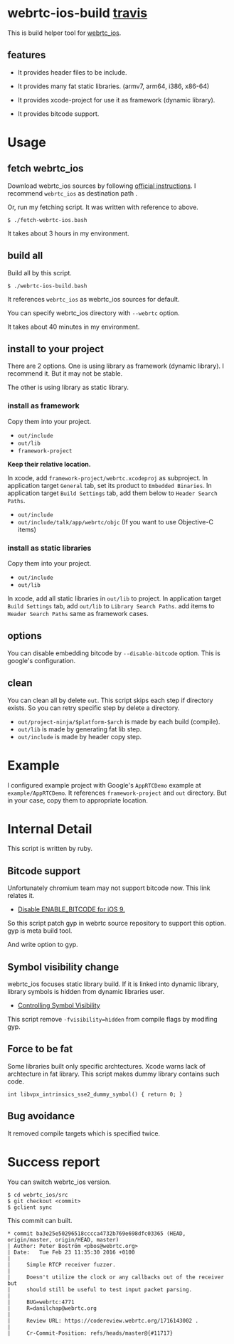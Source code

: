 # webrtc-ios-build [travis](https://travis-ci.org/smircea1/webrtc-ios-build.svg?branch=master)

This is build helper tool for [webrtc_ios](https://webrtc.org/native-code/ios/).

## features

- It provides header files to be include.

- It provides many fat static libraries. (armv7, arm64, i386, x86-64)

- It provides xcode-project for use it as framework (dynamic library).

- It provides bitcode support.

# Usage

## fetch webrtc_ios

Download webrtc_ios sources by following [official instructions](https://webrtc.org/native-code/development/).
I recommend `webrtc_ios` as destination path .

Or, run my fetching script. It was written with reference to above.

```
$ ./fetch-webrtc-ios.bash
```

It takes about 3 hours in my environment.

## build all

Build all by this script.

```
$ ./webrtc-ios-build.bash
```

It references `webrtc_ios` as webrtc_ios sources for default.

You can specify webrtc_ios directory with `--webrtc` option.

It takes about 40 minutes in my environment.

## install to your project

There are 2 options.
One is using library as framework (dynamic library).
I recommend it. But it may not be stable.

The other is using library as static library.

### install as framework

Copy them into your project.

- `out/include`
- `out/lib`
- `framework-project`

**Keep their relative location.**

In xcode, add `framework-project/webrtc.xcodeproj` as subproject.
In application target `General` tab, set its product to `Embedded Binaries`.
In application target `Build Settings` tab, add them below to `Header Search Paths`.

- `out/include`
- `out/include/talk/app/webrtc/objc` (If you want to use Objective-C items)

### install as static libraries

Copy them into your project.

- `out/include`
- `out/lib`

In xcode, add all static libraries in `out/lib` to project.
In application target `Build Settings` tab,
add `out/lib` to `Library Search Paths`.
add items to `Header Search Paths` same as framework cases. 

## options

You can disable embedding bitcode by `--disable-bitcode` option.
This is google's configuration.

## clean

You can clean all by delete `out`.
This script skips each step if directory exists.
So you can retry specific step by delete a directory.

- `out/project-ninja/$platform-$arch` is made by each build (compile).
- `out/lib` is made by generating fat lib step.
- `out/include` is made by header copy step.

# Example

I configured example project with Google's `AppRTCDemo` example at `example/AppRTCDemo`.
It references `framework-project` and `out` directory.
But in your case, copy them to appropriate location.

# Internal Detail

This script is written by ruby.

## Bitcode support

Unfortunately chromium team may not support bitcode now.
This link relates it.

- [Disable ENABLE_BITCODE for iOS 9.](https://groups.google.com/a/chromium.org/forum/#!topic/chromium-reviews/MEca51xoey8)

So this script patch gyp in webrtc source repository to support this option.
gyp is meta build tool.

And write option to gyp.

## Symbol visibility change

webrtc_ios focuses static library build.
If it is linked into dynamic library,
library symbols is hidden from dynamic libraries user.

- [Controlling Symbol Visibility](https://developer.apple.com/library/mac/documentation/DeveloperTools/Conceptual/CppRuntimeEnv/Articles/SymbolVisibility.html)

This script remove `-fvisibility=hidden` from compile flags by modifing gyp.

## Force to be fat

Some libraries built only specific archtectures.
Xcode warns lack of archtecture in fat library.
This script makes dummy library contains such code.

```
int libvpx_intrinsics_sse2_dummy_symbol() { return 0; }
```

## Bug avoidance

It removed compile targets which is specified twice.

# Success report

You can switch webrtc_ios version.

```
$ cd webrtc_ios/src
$ git checkout <commit>
$ gclient sync
```

This commit can built.

```
* commit ba3e25e50296518cccca4732b769e698dfc03365 (HEAD, origin/master, origin/HEAD, master)
| Author: Peter Boström <pbos@webrtc.org>
| Date:   Tue Feb 23 11:35:30 2016 +0100
| 
|     Simple RTCP receiver fuzzer.
|     
|     Doesn't utilize the clock or any callbacks out of the receiver but
|     should still be useful to test input packet parsing.
|     
|     BUG=webrtc:4771
|     R=danilchap@webrtc.org
|     
|     Review URL: https://codereview.webrtc.org/1716143002 .
|     
|     Cr-Commit-Position: refs/heads/master@{#11717}
```




